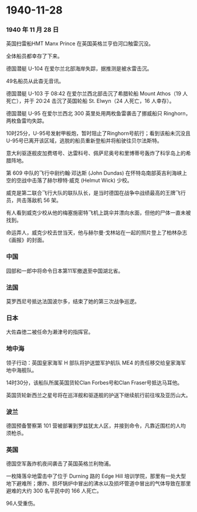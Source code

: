 # 1940-11-28

### 1940 年 11 月 28 日

英国扫雷船HMT Manx Prince 在英国英格兰亨伯河口触雷沉没。

全体船员都幸存了下来。

德国潜艇 U-104 在爱尔兰北部海岸失踪，据推测是被水雷击沉。

49名船员从此杳无音讯。

德国潜艇 U-103 于 08:42 在爱尔兰西北部击沉了希腊轮船 Mount Athos（19
人死亡），并于 20:24 击沉了英国轮船 St. Elwyn（24 人死亡，16 人幸存）。

德国潜艇 U-95 在爱尔兰西北 300 英里处用两枚鱼雷袭击了挪威船只
Ringhorn，两枚鱼雷均失踪。

10时25分，U-95号发射甲板炮，暂时阻止了Ringhorn号航行；看到该船未沉没且U-95号已离开该区域，逃脱的船员重新登船并将船驶往贝尔法斯特。

意大利驱逐舰皮加费塔号、达雷科号、佩萨尼奥号和里博蒂号轰炸了科孚岛上的希腊阵地。

第 609 中队的飞行中尉约翰·邓达斯 (John Dundas)
在怀特岛南部英吉利海峡上空的空战中击落了赫尔穆特·威克 (Helmut Wick)
少校。

威克是第二联合飞行大队的联队队长，是当时德国在战争中战绩最高的王牌飞行员，共击落敌机
56 架。

有人看到威克少校从他的梅塞施密特飞机上跳伞并漂向水面，但他的尸体一直未被找到。

命运弄人，威克少校去世当天，他与赫尔曼·戈林站在一起的照片登上了柏林杂志《画报》的封面。

### 中国

园部和一郎中将命令日本第11军撤退至中国湖北省。

### 法国

莫罗西尼号抵达法国波尔多，结束了她的第三次战争巡逻。

### 日本

大佐森徳二被任命为濑津号的指挥官。

### 地中海

领子行动：英国皇家海军 H 部队将护送盟军护航队 ME4
的责任移交给皇家海军地中海舰队。

14时30分，该船队所属英国货轮Clan Forbes号和Clan Fraser号抵达马耳他。

英国货轮新西兰之星号将在巡洋舰和驱逐舰的护送下继续航行前往埃及亚历山大。

### 波兰

德国预备警察第 101
营被部署到罗兹犹太人区，并接到命令，凡靠近围栏的人均须枪杀。

### 英国

德国空军轰炸机夜间袭击了英国英格兰利物浦。

一枚降落伞地雷击中了位于 Durning 路的 Edge Hill
培训学院，那里有一处大型地下避难所；爆炸、损坏锅炉中冒出的沸水以及损坏管道中冒出的气体导致在那里避难的大约
300 名平民中的 166 人死亡。

96人受重伤。
